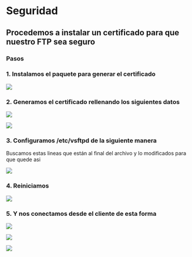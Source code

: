 # Seguridad
## Procedemos a instalar un certificado para que nuestro FTP sea **seguro**

### Pasos

### 1. Instalamos el paquete para generar el certificado

![](https://github.com/jesusromero92/vsftpd/blob/main/Fotos/9.1.png)

### 2. Generamos el certificado rellenando los siguientes datos

![](https://github.com/jesusromero92/vsftpd/blob/main/Fotos/9.2.png)

![](https://github.com/jesusromero92/vsftpd/blob/main/Fotos/9.2.2.png)



### 3. Configuramos /etc/vsftpd de la siguiente manera
Buscamos estas lineas que están al final del archivo y lo modificados para que quede asi
   
![](https://github.com/jesusromero92/vsftpd/blob/main/Fotos/9.3.png)

### 4. Reiniciamos

![](https://github.com/jesusromero92/vsftpd/blob/main/Fotos/reinicio.png)

### 5. Y nos conectamos desde el cliente de esta forma


![](https://github.com/jesusromero92/vsftpd/blob/main/Fotos/9.4.png)

![](https://github.com/jesusromero92/vsftpd/blob/main/Fotos/9.5.png)

![](https://github.com/jesusromero92/vsftpd/blob/main/Fotos/9.6.png)
